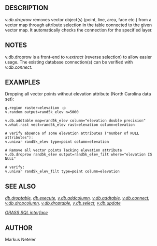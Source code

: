 ## DESCRIPTION

*v.db.droprow* removes vector object(s) (point, line, area, face etc.)
from a vector map through attribute selection in the table connected to
the given vector map. It automatically checks the connection for the
specified layer.

## NOTES

v.db.droprow is a front-end to *v.extract* (reverse selection) to allow
easier usage. The existing database connection(s) can be verified with
*v.db.connect*.

## EXAMPLES

Dropping all vector points without elevation attribute (North Carolina
data set):

```shell
g.region raster=elevation -p
v.random output=rand5k_elev n=5000

v.db.addtable map=rand5k_elev column="elevation double precision"
v.what.rast vect=rand5k_elev rast=elevation column=elevation

# verify absence of some elevation attributes ("number of NULL attributes"):
v.univar rand5k_elev type=point column=elevation

# Remove all vector points lacking elevation attribute
v.db.droprow rand5k_elev output=rand5k_elev_filt where="elevation IS NULL"

# verify:
v.univar rand5k_elev_filt type=point column=elevation
```

## SEE ALSO

*[db.droptable](db.droptable.md), [db.execute](db.execute.md),
[v.db.addcolumn](v.db.addcolumn.md), [v.db.addtable](v.db.addtable.md),
[v.db.connect](v.db.connect.md), [v.db.dropcolumn](v.db.dropcolumn.md),
[v.db.droptable](v.db.droptable.md), [v.db.select](v.db.select.md),
[v.db.update](v.db.update.md)*

*[GRASS SQL interface](sql.md)*

## AUTHOR

Markus Neteler
